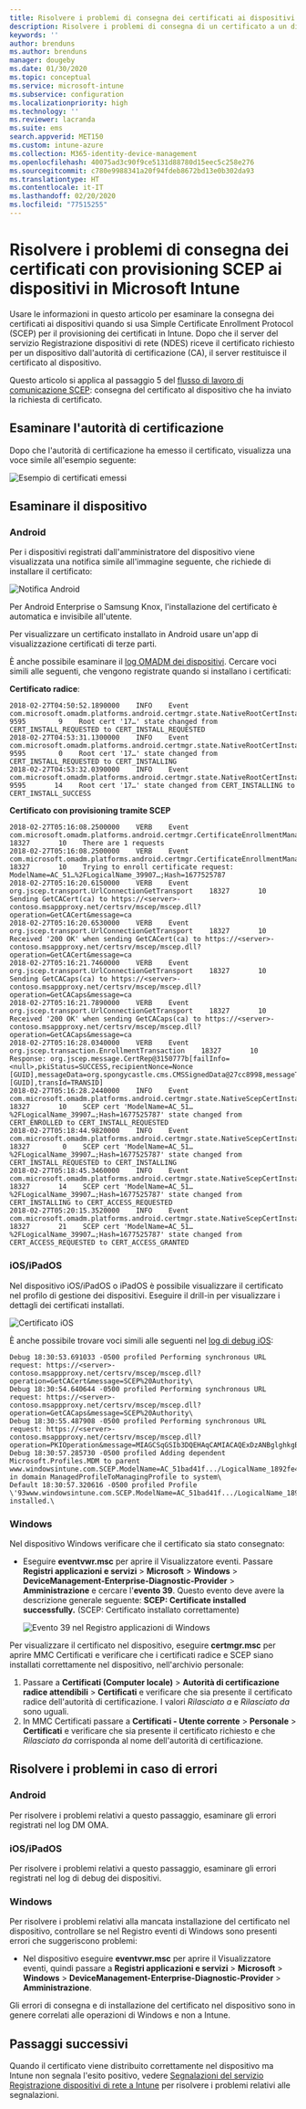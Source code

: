 ```yaml
---
title: Risolvere i problemi di consegna dei certificati ai dispositivi quando si usa SCEP con Microsoft Intune | Microsoft Docs
description: Risolvere i problemi di consegna di un certificato a un dispositivo dall'autorità di certificazione quando si usano i profili certificato SCEP con Intune per distribuire i certificati.
keywords: ''
author: brenduns
ms.author: brenduns
manager: dougeby
ms.date: 01/30/2020
ms.topic: conceptual
ms.service: microsoft-intune
ms.subservice: configuration
ms.localizationpriority: high
ms.technology: ''
ms.reviewer: lacranda
ms.suite: ems
search.appverid: MET150
ms.custom: intune-azure
ms.collection: M365-identity-device-management
ms.openlocfilehash: 40075ad3c90f9ce5131d88780d15eec5c258e276
ms.sourcegitcommit: c780e9988341a20f94fdeb8672bd13e0b302da93
ms.translationtype: HT
ms.contentlocale: it-IT
ms.lasthandoff: 02/20/2020
ms.locfileid: "77515255"
---
```

# <a name="troubleshoot-the-delivery-of-certificates-provisioned-by-scep-to-devices-in-microsoft-intune"></a>Risolvere i problemi di consegna dei certificati con provisioning SCEP ai dispositivi in Microsoft Intune

Usare le informazioni in questo articolo per esaminare la consegna dei certificati ai dispositivi quando si usa Simple Certificate Enrollment Protocol (SCEP) per il provisioning dei certificati in Intune. Dopo che il server del servizio Registrazione dispositivi di rete (NDES) riceve il certificato richiesto per un dispositivo dall'autorità di certificazione (CA), il server restituisce il certificato al dispositivo.

Questo articolo si applica al passaggio 5 del [flusso di lavoro di comunicazione SCEP](troubleshoot-scep-certificate-profiles.md): consegna del certificato al dispositivo che ha inviato la richiesta di certificato.

## <a name="review-the-certification-authority"></a>Esaminare l'autorità di certificazione

Dopo che l'autorità di certificazione ha emesso il certificato, visualizza una voce simile all'esempio seguente:

![Esempio di certificati emessi](../protect/media/troubleshoot-scep-certificate-delivery/certificate-authority.png)

## <a name="review-the-device"></a>Esaminare il dispositivo

### <a name="android"></a>Android

Per i dispositivi registrati dall'amministratore del dispositivo viene visualizzata una notifica simile all'immagine seguente, che richiede di installare il certificato:

![Notifica Android](../protect/media/troubleshoot-scep-certificate-delivery/android-notification.png)

Per Android Enterprise o Samsung Knox, l'installazione del certificato è automatica e invisibile all'utente.

Per visualizzare un certificato installato in Android usare un'app di visualizzazione certificati di terze parti.

È anche possibile esaminare il [log OMADM dei dispositivi](troubleshoot-scep-certificate-profiles.md#logs-for-android-devices). Cercare voci simili alle seguenti, che vengono registrate quando si installano i certificati:

**Certificato radice**:

```
2018-02-27T04:50:52.1890000    INFO    Event     com.microsoft.omadm.platforms.android.certmgr.state.NativeRootCertInstallStateMachine     9595        9    Root cert '17…' state changed from CERT_INSTALL_REQUESTED to CERT_INSTALL_REQUESTED
2018-02-27T04:53:31.1300000    INFO    Event     com.microsoft.omadm.platforms.android.certmgr.state.NativeRootCertInstallStateMachine     9595        0    Root cert '17…' state changed from CERT_INSTALL_REQUESTED to CERT_INSTALLING
2018-02-27T04:53:32.0390000    INFO    Event     com.microsoft.omadm.platforms.android.certmgr.state.NativeRootCertInstallStateMachine     9595       14    Root cert '17…' state changed from CERT_INSTALLING to CERT_INSTALL_SUCCESS
```

**Certificato con provisioning tramite SCEP**

```
2018-02-27T05:16:08.2500000    VERB    Event     com.microsoft.omadm.platforms.android.certmgr.CertificateEnrollmentManager    18327       10    There are 1 requests
2018-02-27T05:16:08.2500000    VERB    Event     com.microsoft.omadm.platforms.android.certmgr.CertificateEnrollmentManager    18327       10    Trying to enroll certificate request: ModelName=AC_51…%2FLogicalName_39907…;Hash=1677525787
2018-02-27T05:16:20.6150000    VERB    Event     org.jscep.transport.UrlConnectionGetTransport    18327       10    Sending GetCACert(ca) to https://<server>-contoso.msappproxy.net/certsrv/mscep/mscep.dll?operation=GetCACert&message=ca
2018-02-27T05:16:20.6530000    VERB    Event     org.jscep.transport.UrlConnectionGetTransport    18327       10    Received '200 OK' when sending GetCACert(ca) to https://<server>-contoso.msappproxy.net/certsrv/mscep/mscep.dll?operation=GetCACert&message=ca
2018-02-27T05:16:21.7460000    VERB    Event     org.jscep.transport.UrlConnectionGetTransport    18327       10    Sending GetCACaps(ca) to https://<server>-contoso.msappproxy.net/certsrv/mscep/mscep.dll?operation=GetCACaps&message=ca
2018-02-27T05:16:21.7890000    VERB    Event     org.jscep.transport.UrlConnectionGetTransport    18327       10    Received '200 OK' when sending GetCACaps(ca) to https://<server>-contoso.msappproxy.net/certsrv/mscep/mscep.dll?operation=GetCACaps&message=ca
2018-02-27T05:16:28.0340000    VERB    Event     org.jscep.transaction.EnrollmentTransaction    18327       10    Response: org.jscep.message.CertRep@3150777b[failInfo=<null>,pkiStatus=SUCCESS,recipientNonce=Nonce [GUID],messageData=org.spongycastle.cms.CMSSignedData@27cc8998,messageType=CERT_REP,senderNonce=Nonce [GUID],transId=TRANSID]
2018-02-27T05:16:28.2440000    INFO    Event     com.microsoft.omadm.platforms.android.certmgr.state.NativeScepCertInstallStateMachine    18327       10    SCEP cert 'ModelName=AC_51…%2FLogicalName_39907…;Hash=1677525787' state changed from CERT_ENROLLED to CERT_INSTALL_REQUESTED
2018-02-27T05:18:44.9820000    INFO    Event     com.microsoft.omadm.platforms.android.certmgr.state.NativeScepCertInstallStateMachine    18327        0    SCEP cert 'ModelName=AC_51…%2FLogicalName_39907…;Hash=1677525787' state changed from CERT_INSTALL_REQUESTED to CERT_INSTALLING
2018-02-27T05:18:45.3460000    INFO    Event     com.microsoft.omadm.platforms.android.certmgr.state.NativeScepCertInstallStateMachine    18327       14    SCEP cert 'ModelName=AC_51…%2FLogicalName_39907…;Hash=1677525787' state changed from CERT_INSTALLING to CERT_ACCESS_REQUESTED
2018-02-27T05:20:15.3520000    INFO    Event     com.microsoft.omadm.platforms.android.certmgr.state.NativeScepCertInstallStateMachine    18327       21    SCEP cert 'ModelName=AC_51…%2FLogicalName_39907…;Hash=1677525787' state changed from CERT_ACCESS_REQUESTED to CERT_ACCESS_GRANTED
```

### <a name="iosipados"></a>iOS/iPadOS

Nel dispositivo iOS/iPadOS o iPadOS è possibile visualizzare il certificato nel profilo di gestione dei dispositivi. Eseguire il drill-in per visualizzare i dettagli dei certificati installati.

![Certificato iOS](../protect/media/troubleshoot-scep-certificate-delivery/ios-certificate.png)

È anche possibile trovare voci simili alle seguenti nel [log di debug iOS](troubleshoot-scep-certificate-profiles.md#logs-for-ios-and-ipados-devices):

```
Debug 18:30:53.691033 -0500 profiled Performing synchronous URL request: https://<server>-contoso.msappproxy.net/certsrv/mscep/mscep.dll?operation=GetCACert&message=SCEP%20Authority\  
Debug 18:30:54.640644 -0500 profiled Performing synchronous URL request: https://<server>-contoso.msappproxy.net/certsrv/mscep/mscep.dll?operation=GetCACaps&message=SCEP%20Authority\ 
Debug 18:30:55.487908 -0500 profiled Performing synchronous URL request: https://<server>-contoso.msappproxy.net/certsrv/mscep/mscep.dll?operation=PKIOperation&message=MIAGCSqGSIb3DQEHAqCAMIACAQExDzANBglghkgBZQMEAgMFADCABgkqhkiG9w0BBwGggCSABIIZfzCABgkqhkiG9w0BBwOggDCAAgEAMYIBgjCCAX4CAQAwZjBPMRUwEwYKCZImiZPyLGQBGRYFbG9jYWwxHDAaBgoJkiaJk/IsZAEZFgxmb3VydGhjb2ZmZWUxGDAWBgNVBAMTD0ZvdXJ0aENvZmZlZSBDQQITaAAAAAmaneVjEPlcTwAAAAAACTANBgkqhkiG9w0BAQEFAASCAQCqfsOYpuBToerQLkw/tl4tH9E+97TBTjGQN9NCjSgb78fF6edY0pNDU+PH4RB356wv3rfZi5IiNrVu5Od4k6uK4w0582ZM2n8NJFRY7KWSNHsmTIWlo/Vcr4laAtq5rw+CygaYcefptcaamkjdLj07e/Uk4KsetGo7ztPVjSEFwfRIfKv474dLDmPqp0ZwEWRQG 
Debug 18:30:57.285730 -0500 profiled Adding dependent Microsoft.Profiles.MDM to parent www.windowsintune.com.SCEP.ModelName=AC_51bad41f.../LogicalName_1892fe4c...;Hash=-912418295 in domain ManagedProfileToManagingProfile to system\ 
Default 18:30:57.320616 -0500 profiled Profile \'93www.windowsintune.com.SCEP.ModelName=AC_51bad41f.../LogicalName_1892fe4c...;Hash=-912418295\'94 installed.\ 
```

### <a name="windows"></a>Windows

Nel dispositivo Windows verificare che il certificato sia stato consegnato:

- Eseguire **eventvwr.msc** per aprire il Visualizzatore eventi. Passare **Registri applicazioni e servizi** > **Microsoft** > **Windows** > **DeviceManagement-Enterprise-Diagnostic-Provider** > **Amministrazione** e cercare l'**evento 39**. Questo evento deve avere la descrizione generale seguente: **SCEP: Certificate installed successfully.** (SCEP: Certificato installato correttamente)

   ![Evento 39 nel Registro applicazioni di Windows](../protect/media/troubleshoot-scep-certificate-delivery/device-app-log.png)

Per visualizzare il certificato nel dispositivo, eseguire **certmgr.msc** per aprire MMC Certificati e verificare che i certificati radice e SCEP siano installati correttamente nel dispositivo, nell'archivio personale:

   1. Passare a **Certificati (Computer locale)** > **Autorità di certificazione radice attendibili** > **Certificati** e verificare che sia presente il certificato radice dell'autorità di certificazione. I valori *Rilasciato a* e *Rilasciato da* sono uguali.
   2. In MMC Certificati passare a **Certificati - Utente corrente** > **Personale** > **Certificati** e verificare che sia presente il certificato richiesto e che *Rilasciato da* corrisponda al nome dell'autorità di certificazione.

## <a name="troubleshoot-failures"></a>Risolvere i problemi in caso di errori

### <a name="android"></a>Android

Per risolvere i problemi relativi a questo passaggio, esaminare gli errori registrati nel log DM OMA.

### <a name="iosipados"></a>iOS/iPadOS

Per risolvere i problemi relativi a questo passaggio, esaminare gli errori registrati nel log di debug dei dispositivi.

### <a name="windows"></a>Windows

Per risolvere i problemi relativi alla mancata installazione del certificato nel dispositivo, controllare se nel Registro eventi di Windows sono presenti errori che suggeriscono problemi:

- Nel dispositivo eseguire **eventvwr.msc** per aprire il Visualizzatore eventi, quindi passare a **Registri applicazioni e servizi** > **Microsoft** > **Windows** > **DeviceManagement-Enterprise-Diagnostic-Provider** > **Amministrazione**.

Gli errori di consegna e di installazione del certificato nel dispositivo sono in genere correlati alle operazioni di Windows e non a Intune.

## <a name="next-steps"></a>Passaggi successivi

Quando il certificato viene distribuito correttamente nel dispositivo ma Intune non segnala l'esito positivo, vedere [Segnalazioni del servizio Registrazione dispositivi di rete a Intune](troubleshoot-scep-certificate-reporting.md) per risolvere i problemi relativi alle segnalazioni.
